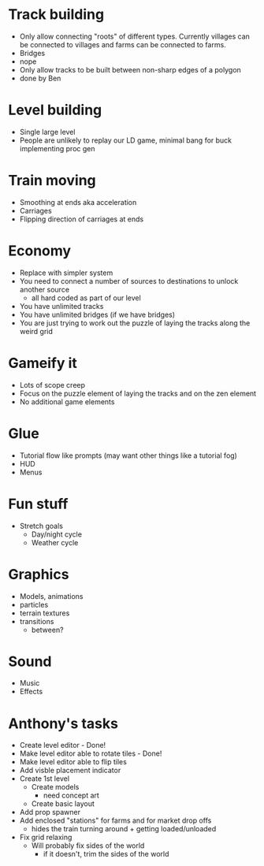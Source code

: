 # Track building

- Only allow connecting "roots" of different types. Currently villages can be connected to villages and farms can be connected to farms.
- Bridges
 - nope
- Only allow tracks to be built between non-sharp edges of a polygon
 - done by Ben

# Level building

- Single large level
- People are unlikely to replay our LD game, minimal bang for buck implementing proc gen

# Train moving

- Smoothing at ends aka acceleration
- Carriages
- Flipping direction of carriages at ends

# Economy

- Replace with simpler system
- You need to connect a number of sources to destinations to unlock another source
  - all hard coded as part of our level
- You have unlimited tracks
- You have unlimited bridges (if we have bridges)
- You are just trying to work out the puzzle of laying the tracks along the weird grid

# Gameify it

- Lots of scope creep
- Focus on the puzzle element of laying the tracks and on the zen element
- No additional game elements

# Glue

- Tutorial flow like prompts (may want other things like a tutorial fog)
- HUD
- Menus

# Fun stuff

- Stretch goals
  - Day/night cycle
  - Weather cycle

# Graphics

- Models, animations
- particles
- terrain textures
- transitions
  - between?

# Sound

- Music
- Effects

# Anthony's tasks

- Create level editor - Done!
- Make level editor able to rotate tiles - Done!
- Make level editor able to flip tiles
- Add visble placement indicator
- Create 1st level
  - Create models
    - need concept art
  - Create basic layout
- Add prop spawner
- Add enclosed "stations" for farms and for market drop offs
  - hides the train turning around + getting loaded/unloaded
- Fix grid relaxing
  - Will probably fix sides of the world
    - if it doesn't, trim the sides of the world
